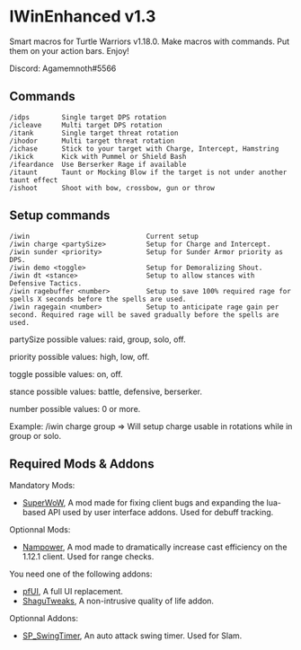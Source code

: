 # IWinEnhanced v1.3

Smart macros for Turtle Warriors v1.18.0. Make macros with commands. Put them on your action bars. Enjoy!

Discord: Agamemnoth#5566

## Commands

    /idps        Single target DPS rotation
    /icleave     Multi target DPS rotation
    /itank       Single target threat rotation
    /ihodor      Multi target threat rotation
    /ichase      Stick to your target with Charge, Intercept, Hamstring
    /ikick       Kick with Pummel or Shield Bash
    /ifeardance  Use Berserker Rage if available
    /itaunt      Taunt or Mocking Blow if the target is not under another taunt effect
    /ishoot      Shoot with bow, crossbow, gun or throw

## Setup commands

    /iwin                             Current setup
    /iwin charge <partySize>          Setup for Charge and Intercept.
    /iwin sunder <priority>           Setup for Sunder Armor priority as DPS.
    /iwin demo <toggle>               Setup for Demoralizing Shout.
    /iwin dt <stance>                 Setup to allow stances with Defensive Tactics.
    /iwin ragebuffer <number>         Setup to save 100% required rage for spells X seconds before the spells are used.
    /iwin ragegain <number>           Setup to anticipate rage gain per second. Required rage will be saved gradually before the spells are used.

partySize possible values: raid, group, solo, off.

priority possible values: high, low, off.

toggle possible values: on, off.

stance possible values: battle, defensive, berserker.

number possible values: 0 or more.

Example: /iwin charge group
=> Will setup charge usable in rotations while in group or solo.

## Required Mods & Addons

Mandatory Mods:
* [SuperWoW](https://github.com/balakethelock/SuperWoW/), A mod made for fixing client bugs and expanding the lua-based API used by user interface addons. Used for debuff tracking.

Optionnal Mods:
* [Nampower](https://github.com/pepopo978/nampower/), A mod made to dramatically increase cast efficiency on the 1.12.1 client. Used for range checks.

You need one of the following addons:
* [pfUI](https://shagu.org/pfUI/), A full UI replacement.
* [ShaguTweaks](https://shagu.org/ShaguTweaks/), A non-intrusive quality of life addon.

Optionnal Addons:
* [SP_SwingTimer](https://github.com/Profiler781/SP_SwingTimer), An auto attack swing timer. Used for Slam.